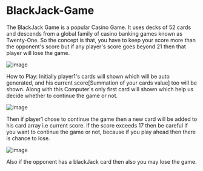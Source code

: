 # BlackJack-Game

The BlackJack Game is a popular Casino Game. It uses decks of 52 cards and descends from a global family of casino banking games known as Twenty-One. So the concept is that, you have to keep your score more than the opponent's score but if any player's score goes beyond 21 then that player will lose the game. 

![image](https://user-images.githubusercontent.com/95046125/231990536-183a3cbb-cde0-4773-845b-f6fffc02b482.png)

How to Play:
Initially player1's cards will shown which will be auto generated, and his current score[Summation of your cards value] too will be shown. Along with this Computer's only first card will shown which help us decide whether to continue the game or not. 

![image](https://user-images.githubusercontent.com/95046125/231992374-ed6c303c-3d07-4d21-bec9-3a1b98b19a84.png)

Then if player1 chose to continue the game then a new card will be added to his card array i.e current score. If the score exceeds 17 then be careful if you want to continue the game or not, because if you play ahead then there is chance to lose.

![image](https://user-images.githubusercontent.com/95046125/231994002-9d2b38ad-2c62-48dc-94b6-7fb59f09a6a6.png)

Also if the opponent has a blackJack card then also you may lose the game.



